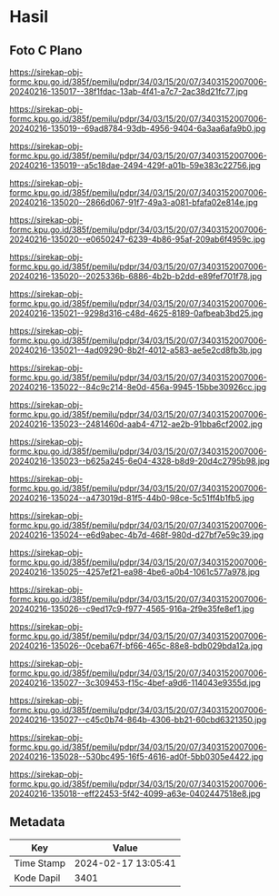 # Hasil

## Foto C Plano

https://sirekap-obj-formc.kpu.go.id/385f/pemilu/pdpr/34/03/15/20/07/3403152007006-20240216-135017--38f1fdac-13ab-4f41-a7c7-2ac38d21fc77.jpg

https://sirekap-obj-formc.kpu.go.id/385f/pemilu/pdpr/34/03/15/20/07/3403152007006-20240216-135019--69ad8784-93db-4956-9404-6a3aa6afa9b0.jpg

https://sirekap-obj-formc.kpu.go.id/385f/pemilu/pdpr/34/03/15/20/07/3403152007006-20240216-135019--a5c18dae-2494-429f-a01b-59e383c22756.jpg

https://sirekap-obj-formc.kpu.go.id/385f/pemilu/pdpr/34/03/15/20/07/3403152007006-20240216-135020--2866d067-91f7-49a3-a081-bfafa02e814e.jpg

https://sirekap-obj-formc.kpu.go.id/385f/pemilu/pdpr/34/03/15/20/07/3403152007006-20240216-135020--e0650247-6239-4b86-95af-209ab6f4959c.jpg

https://sirekap-obj-formc.kpu.go.id/385f/pemilu/pdpr/34/03/15/20/07/3403152007006-20240216-135020--2025336b-6886-4b2b-b2dd-e89fef701f78.jpg

https://sirekap-obj-formc.kpu.go.id/385f/pemilu/pdpr/34/03/15/20/07/3403152007006-20240216-135021--9298d316-c48d-4625-8189-0afbeab3bd25.jpg

https://sirekap-obj-formc.kpu.go.id/385f/pemilu/pdpr/34/03/15/20/07/3403152007006-20240216-135021--4ad09290-8b2f-4012-a583-ae5e2cd8fb3b.jpg

https://sirekap-obj-formc.kpu.go.id/385f/pemilu/pdpr/34/03/15/20/07/3403152007006-20240216-135022--84c9c214-8e0d-456a-9945-15bbe30926cc.jpg

https://sirekap-obj-formc.kpu.go.id/385f/pemilu/pdpr/34/03/15/20/07/3403152007006-20240216-135023--2481460d-aab4-4712-ae2b-91bba6cf2002.jpg

https://sirekap-obj-formc.kpu.go.id/385f/pemilu/pdpr/34/03/15/20/07/3403152007006-20240216-135023--b625a245-6e04-4328-b8d9-20d4c2795b98.jpg

https://sirekap-obj-formc.kpu.go.id/385f/pemilu/pdpr/34/03/15/20/07/3403152007006-20240216-135024--a473019d-81f5-44b0-98ce-5c51ff4b1fb5.jpg

https://sirekap-obj-formc.kpu.go.id/385f/pemilu/pdpr/34/03/15/20/07/3403152007006-20240216-135024--e6d9abec-4b7d-468f-980d-d27bf7e59c39.jpg

https://sirekap-obj-formc.kpu.go.id/385f/pemilu/pdpr/34/03/15/20/07/3403152007006-20240216-135025--4257ef21-ea98-4be6-a0b4-1061c577a978.jpg

https://sirekap-obj-formc.kpu.go.id/385f/pemilu/pdpr/34/03/15/20/07/3403152007006-20240216-135026--c9ed17c9-f977-4565-916a-2f9e35fe8ef1.jpg

https://sirekap-obj-formc.kpu.go.id/385f/pemilu/pdpr/34/03/15/20/07/3403152007006-20240216-135026--0ceba67f-bf66-465c-88e8-bdb029bda12a.jpg

https://sirekap-obj-formc.kpu.go.id/385f/pemilu/pdpr/34/03/15/20/07/3403152007006-20240216-135027--3c309453-f15c-4bef-a9d6-114043e9355d.jpg

https://sirekap-obj-formc.kpu.go.id/385f/pemilu/pdpr/34/03/15/20/07/3403152007006-20240216-135027--c45c0b74-864b-4306-bb21-60cbd6321350.jpg

https://sirekap-obj-formc.kpu.go.id/385f/pemilu/pdpr/34/03/15/20/07/3403152007006-20240216-135028--530bc495-16f5-4616-ad0f-5bb0305e4422.jpg

https://sirekap-obj-formc.kpu.go.id/385f/pemilu/pdpr/34/03/15/20/07/3403152007006-20240216-135018--eff22453-5f42-4099-a63e-0402447518e8.jpg


## Metadata

| Key        | Value               |
| ---------- | ------------------- |
| Time Stamp | 2024-02-17 13:05:41 |
| Kode Dapil | 3401                |



